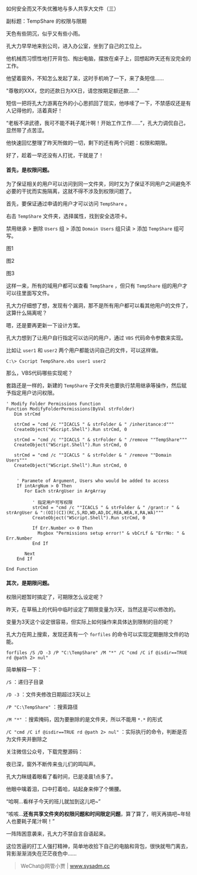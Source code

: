 如何安全而又不失优雅地与多人共享大文件（三）

副标题：TempShare 的权限与限期



天色有些阴沉，似乎又有些小雨。

孔大力早早地来到公司，进入办公室，坐到了自己的工位上。

他机械而习惯性地打开背包、掏出电脑，摆放在桌子上，回想起昨天还有没完全的工作。

他望着窗外，不知怎么发起了呆，这时手机响了一下，来了条短信......

"尊敬的XXX，您的还款日为XX日，请您按期足额还款......"

短信一把将孔大力游离在外的小心思抓回了现实，他哆嗦了一下，不禁感叹还是有人记得他的，活着真好！



“老板不讲武德，我可不能不耗子尾汁啊！开始工作工作......”，孔大力调侃自己，显然带了点苦涩。

他快速回忆整理了昨天所做的一切，剩下的还有两个问题：权限和期限。

好了，趁着一早还没有人打扰，干就是了！



#### 首先，是权限问题。

为了保证相关的用户可以访问到同一文件夹，同时又为了保证不同用户之间避免不必要的干扰而实施隔离，这就不得不涉及到权限问题了。



首先，要保证通过申请的用户才可以访问 `TempShare` 。

右击 `TempShare` 文件夹，选择属性，找到安全选项卡。

禁用继承 > 删除 `Users`  组 > 添加 `Domain Users` 组只读 > 添加 `TempShare` 组可写。

图1

图2

图3



这样一来，所有的域用户都可以查看 `TempShare` ，但只有 `TempShare` 组的用户才可以往里面写文件。

孔大力仔细想了想，发现有个漏洞，那不是所有用户都可以看其他用户的文件了，这算什么隔离呢？

嗯，还是要再更新一下设计方案。

孔大力想到了让用户自行指定可以访问的用户，通过 `VBS` 代码命令参数来实现。

比如让 `user1` 和 `user2` 两个用户都能访问自己的文件，可以这样做。

```
C:\> Cscript TempShare.vbs user1 user2
```



那么，VBS代码哪些实现呢？

套路还是一样的，新建的 `TempShare` 子文件夹也要执行禁用继承等操作，然后赋予指定用户访问权限。

```
' Modify Folder Permissions Function
Function ModifyFolderPermissions(ByVal strFolder)
   Dim strCmd
   
   strCmd = "cmd /c ""ICACLS " & strFolder & " /inheritance:d"""
   CreateObject("WScript.Shell").Run strCmd, 0
   
   strCmd = "cmd /c ""ICACLS " & strFolder & " /remove ""TempShare"""
   CreateObject("WScript.Shell").Run strCmd, 0

   strCmd = "cmd /c ""ICACLS " & strFolder & " /remove ""Domain Users"""
   CreateObject("WScript.Shell").Run strCmd, 0

   
	' Paramete of Argument, Users who would be added to access
	If intArgNum > 0 Then
	   For Each strArgUser in ArgArray

		  ' 指定用户可写权限
		  strCmd = "cmd /c ""ICACLS " & strFolder & " /grant:r " & strArgUser & ":(OI)(CI)(RC,S,RD,WD,AD,DC,REA,WEA,X,RA,WA)"""
		  CreateObject("WScript.Shell").Run strCmd, 0
	   
	      If Err.Number <> 0 Then
			Msgbox "Permissions setup error!" & vbCrLf & "ErrNo: " & Err.Number
		  End If

	   Next
	End If
   
End Function
```



#### 其次，是期限问题。

权限问题暂时搞定了，可期限怎么设定呢？

昨天，在草稿上的代码中临时设定了期限变量为3天，当然这是可以修改的。

变量为3天这个设定很容易，但实际上如何操作来具体达到限制的目的呢？

孔大力在网上搜索，发现还真有一个 `forfiles` 的命令可以实现定期删除文件的功能。



```
forfiles /S /D -3 /P "C:\TempShare" /M "*" /C "cmd /C if @isdir==TRUE rd @path 2> nul"
```

简单解释一下：

`/S` ：递归子目录

`/D -3` ：文件夹修改日期超过3天以上

`/P "C:\TempShare"` ：搜索路径

`/M "*"` ：搜索掩码，因为要删除的是文件夹，所以不能用 `*.*` 的形式

`/C "cmd /C if @isdir==TRUE rd @path 2> nul"` ：实际执行的命令，判断是否为文件夹并删除之









关注微信公众号，下载完整源码：





夜已深，窗外不断传来虫儿们的鸣叫声。

孔大力眯缝着眼看了看时间，已是凌晨1点多了。

他眼中噙着泪，口中打着哈，站起身来伸了个懒腰。

“哈啊...看样子今天的班儿就加到这儿吧~”

“咳咳...**还有共享文件夹的权限问题和时间限定问题**，算了算了，明天再搞吧~年轻人也要耗子尾汁啊！”

一阵阵困意袭来，孔大力不禁自言自语起来。

这位苦逼的打工人强打精神，简单地收拾下自己的电脑和背包，很快就甩门离去，背影渐渐消失在茫茫夜色中......



> WeChat@网管小贾 | www.sysadm.cc





